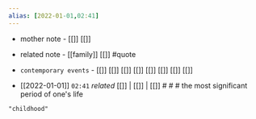 ```yaml
---
alias: [2022-01-01,02:41]
---
```

- mother note - [[]] [[]]
- related note - [[family]] [[]] #quote 
- `contemporary events` - [[]] [[]] [[]] [[]] [[]] [[]] [[]] [[]]

- [[2022-01-01]]  `02:41` _related_ [[]] | [[]] | [[]] # # #
the most significant period of one's life
```query
"childhood"
```